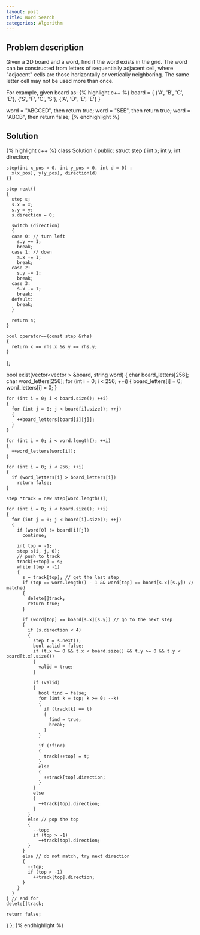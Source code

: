 ```yaml
---
layout: post
title: Word Search
categories: Algorithm
---
```


Problem description
-------------------
Given a 2D board and a word, find if the word exists in the grid. 
The word can be constructed from letters of sequentially adjacent cell,
 where "adjacent" cells are those horizontally or vertically neighboring. 
The same letter cell may not be used more than once. 

For example, given board as:
{% highlight c++ %}
board = 
{
  {'A', 'B', 'C', 'E'},
  {'S', 'F', 'C', 'S'},
  {'A', 'D', 'E', 'E'}
}

word = "ABCCED", then return true;
word = "SEE", then return true;
word = "ABCB", then return false;
{% endhighlight %}

Solution
--------
{% highlight  c++ %}
class Solution {
public:
  struct step
  {
    int x;
    int y;
    int direction;

    step(int x_pos = 0, int y_pos = 0, int d = 0) :
      x(x_pos), y(y_pos), direction(d)
    {}

    step next()
    {
      step s;
      s.x = x;
      s.y = y;
      s.direction = 0;

      switch (direction)
      {
      case 0: // turn left
        s.y += 1;
        break;
      case 1: // down
        s.x += 1;
        break;
      case 2:
        s.y -= 1;
        break;
      case 3:
        s.x -= 1;
        break;
      default:
        break;
      }

      return s;
    }

    bool operator==(const step &rhs)
    {
      return x == rhs.x && y == rhs.y;
    }
  };

  bool exist(vector<vector<char> > &board, string word)
  {
    char board_letters[256];
    char word_letters[256];
    for (int i = 0; i < 256; ++i)
    {
      board_letters[i] = 0;
      word_letters[i] = 0;
    }

    for (int i = 0; i < board.size(); ++i)
    {
      for (int j = 0; j < board[i].size(); ++j)
      {
        ++board_letters[board[i][j]];
      }
    }

    for (int i = 0; i < word.length(); ++i)
    {
      ++word_letters[word[i]];
    }

    for (int i = 0; i < 256; ++i)
    {
      if (word_letters[i] > board_letters[i])
        return false;
    }

    step *track = new step[word.length()];

    for (int i = 0; i < board.size(); ++i)
    {
      for (int j = 0; j < board[i].size(); ++j)
      {
        if (word[0] != board[i][j])
          continue;

        int top = -1;
        step s(i, j, 0);
        // push to track
        track[++top] = s;
        while (top > -1)
        {
          s = track[top]; // get the last step
          if (top == word.length() - 1 && word[top] == board[s.x][s.y]) // matched 
          {
            delete[]track;
            return true;
          }

          if (word[top] == board[s.x][s.y]) // go to the next step
          {
            if (s.direction < 4)
            {
              step t = s.next();
              bool valid = false;
              if (t.x >= 0 && t.x < board.size() && t.y >= 0 && t.y < board[t.x].size())
              {
                valid = true;
              }

              if (valid)
              {
                bool find = false;
                for (int k = top; k >= 0; --k)
                {
                  if (track[k] == t)
                  {
                    find = true;
                    break;
                  }
                }

                if (!find)
                {
                  track[++top] = t;
                }
                else
                {
                  ++track[top].direction;
                }
              }
              else
              {
                ++track[top].direction;
              }
            }
            else // pop the top
            {
              --top;
              if (top > -1)
                ++track[top].direction;
            }
          }
          else // do not match, try next direction
          {
            --top;
            if (top > -1)
              ++track[top].direction;
          }
        }
      }
    } // end for 
    delete[]track;

    return false;
  }
};
{% endhighlight %}

